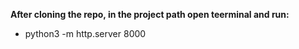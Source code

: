 **After cloning the repo, in the project path open teerminal and run:**
-  python3 -m http.server 8000
